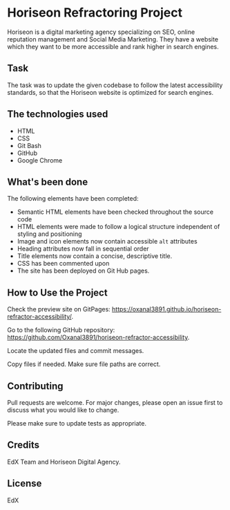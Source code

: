 # Horiseon Refractoring Project

Horiseon is a digital marketing agency specializing on SEO, online reputation management and Social Media Marketing. They have a website which they want to be more accessible and rank higher in search engines.

## Task

The task was to update the given codebase to follow the latest accessibility standards, so that the Horiseon website is optimized for search engines.

## The technologies used
* HTML
* CSS
* Git Bash
* GitHub 
* Google Chrome 

## What's been done

The following elements have been completed:

* Semantic HTML elements have been checked throughout the source code
* HTML elements were made to follow a logical structure independent of styling and positioning
* Image and icon elements now contain accessible `alt` attributes
* Heading attributes now fall in sequential order
* Title elements now contain a concise, descriptive title.
* CSS has been commented upon
* The site has been deployed on Git Hub pages.

## How to Use the Project

Check the preview site on GitPages: https://oxanal3891.github.io/horiseon-refractor-accessibility/.

Go to the following GitHub repository: https://github.com/Oxanal3891/horiseon-refractor-accessibility.

Locate the updated files and commit messages.

Copy files if needed. Make sure file paths are correct.


## Contributing

Pull requests are welcome. For major changes, please open an issue first
to discuss what you would like to change.

Please make sure to update tests as appropriate.

## Credits

EdX Team and Horiseon Digital Agency.

## License

EdX
